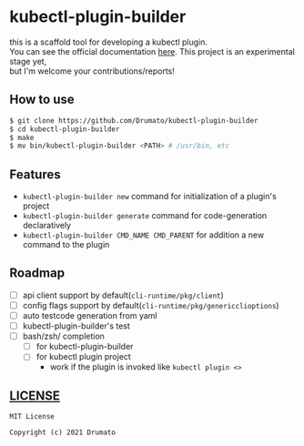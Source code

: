 # kubectl-plugin-builder

this is a scaffold tool for developing a kubectl plugin.  
You can see the official documentation [here](./docs/introduction.md).
This project is an experimental stage yet,  
but I'm welcome your contributions/reports!  

## How to use

```bash
$ git clone https://github.com/Drumato/kubectl-plugin-builder
$ cd kubectl-plugin-builder
$ make
$ mv bin/kubectl-plugin-builder <PATH> # /usr/bin, etc
```

## Features

- `kubectl-plugin-builder new` command for initialization of a plugin's project
- `kubectl-plugin-builder generate` command for code-generation declaratively
- `kubectl-plugin-builder CMD_NAME CMD_PARENT` for addition a new command to the plugin

## Roadmap

- [ ] api client support by default(`cli-runtime/pkg/client`)
- [ ] config flags support by default(`cli-runtime/pkg/genericclioptions`)
- [ ] auto testcode generation from yaml
- [ ] kubectl-plugin-builder's test
- [ ] bash/zsh/ completion
  - [ ] for kubectl-plugin-builder
  - [ ] for kubectl plugin project
    - work if the plugin is invoked like `kubectl plugin <>`

## [LICENSE](./LICENSE)

```license
MIT License

Copyright (c) 2021 Drumato
```
